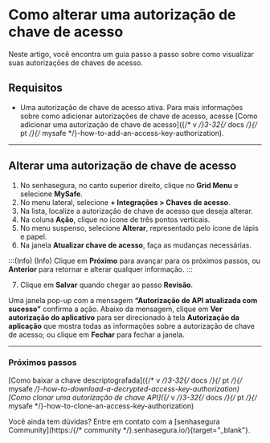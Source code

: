 # Como alterar uma autorização de chave de acesso

Neste artigo, você encontra um guia passo a passo sobre como visualizar suas autorizações de chaves de acesso.

## Requisitos

* Uma autorização de chave de acesso ativa. Para mais informações sobre como adicionar autorizações de chave de acesso, acesse [Como adicionar uma autorização de chave de acesso]({/* v */}3-32{/* docs */}{/* pt */}{/* mysafe */}-how-to-add-an-access-key-authorization).

***
## Alterar uma autorização de chave de acesso


1. No senhasegura, no canto superior direito, clique no **Grid Menu** e selecione **MySafe**.
2. No menu lateral, selecione **+ Integrações > Chaves de acesso**. 
3. Na lista, localize a autorização de chave de acesso que deseja alterar. 
4. Na coluna **Ação**, clique no icone de três pontos verticais.
5. No menu suspenso, selecione **Alterar**, representado pelo ícone de lápis e papel.
6. Na janela **Atualizar chave de acesso**, faça as mudanças necessárias.

:::(Info) (Info)
Clique em **Próximo** para avançar para os próximos passos, ou **Anterior** para retornar e alterar qualquer informação.
:::

7. Clique em **Salvar** quando chegar ao passo **Revisão**.

Uma janela pop-up com a mensagem **“Autorização de API atualizada com sucesso”** confirma a ação. Abaixo da mensagem, clique em **Ver autorização do aplicativo** para ser direcionado à tela **Autorização da aplicação** que mostra todas as informações sobre a autorização de chave de acesso; ou clique em **Fechar** para fechar a janela.

***
### Próximos passos
[Como baixar a chave descriptografada]({/* v */}3-32{/* docs */}{/* pt */}{/* mysafe */}-how-to-download-a-decrypted-access-key-authorization)
[Como clonar uma autorização de chave API]({/* v */}3-32{/* docs */}{/* pt */}{/* mysafe */}-how-to-clone-an-access-key-authorization)

Você ainda tem dúvidas? Entre em contato com a [senhasegura Community](https:/{/* community */}.senhasegura.io/){target="_blank"}.